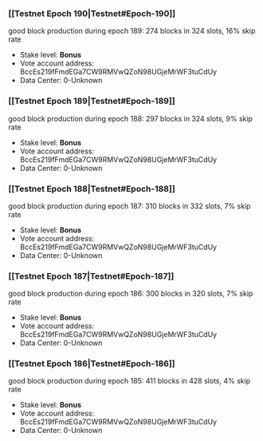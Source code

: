 ### [[Testnet Epoch 190|Testnet#Epoch-190]]
good block production during epoch 189: 274 blocks in 324 slots, 16% skip rate
* Stake level: **Bonus** 
* Vote account address: BccEs219fFmdEGa7CW9RMVwQZoN98UGjeMrWF3tuCdUy
* Data Center: 0-Unknown
### [[Testnet Epoch 189|Testnet#Epoch-189]]
good block production during epoch 188: 297 blocks in 324 slots, 9% skip rate
* Stake level: **Bonus** 
* Vote account address: BccEs219fFmdEGa7CW9RMVwQZoN98UGjeMrWF3tuCdUy
* Data Center: 0-Unknown
### [[Testnet Epoch 188|Testnet#Epoch-188]]
good block production during epoch 187: 310 blocks in 332 slots, 7% skip rate
* Stake level: **Bonus** 
* Vote account address: BccEs219fFmdEGa7CW9RMVwQZoN98UGjeMrWF3tuCdUy
* Data Center: 0-Unknown
### [[Testnet Epoch 187|Testnet#Epoch-187]]
good block production during epoch 186: 300 blocks in 320 slots, 7% skip rate
* Stake level: **Bonus** 
* Vote account address: BccEs219fFmdEGa7CW9RMVwQZoN98UGjeMrWF3tuCdUy
* Data Center: 0-Unknown
### [[Testnet Epoch 186|Testnet#Epoch-186]]
good block production during epoch 185: 411 blocks in 428 slots, 4% skip rate
* Stake level: **Bonus** 
* Vote account address: BccEs219fFmdEGa7CW9RMVwQZoN98UGjeMrWF3tuCdUy
* Data Center: 0-Unknown